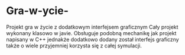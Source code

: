 # Gra-w-ycie-
Projekt gra w życie z dodatkowym interfejsem graficznym 
Cały projekt wykonany klasowo w javie. Obsługuje podobną mechanikę jak projekt napisany w C++
jednakże dodatkowo dodany został interfejs graficzny także o wiele przyjemniej korzysta się z całej symulacji. 
